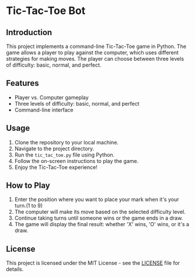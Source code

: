 # Tic-Tac-Toe Bot

## Introduction
This project implements a command-line Tic-Tac-Toe game in Python. The game allows a player to play against the computer, which uses different strategies for making moves. The player can choose between three levels of difficulty: basic, normal, and perfect.

## Features
- Player vs. Computer gameplay
- Three levels of difficulty: basic, normal, and perfect
- Command-line interface

## Usage
1. Clone the repository to your local machine.
2. Navigate to the project directory.
3. Run the `tic_tac_toe.py` file using Python.
4. Follow the on-screen instructions to play the game.
5. Enjoy the Tic-Tac-Toe experience!

## How to Play
1. Enter the position where you want to place your mark when it's your turn.(1 to 9)
3. The computer will make its move based on the selected difficulty level.
4. Continue taking turns until someone wins or the game ends in a draw.
5. The game will display the final result: whether 'X' wins, 'O' wins, or it's a draw.

## License
This project is licensed under the MIT License - see the [LICENSE](LICENSE) file for details.



